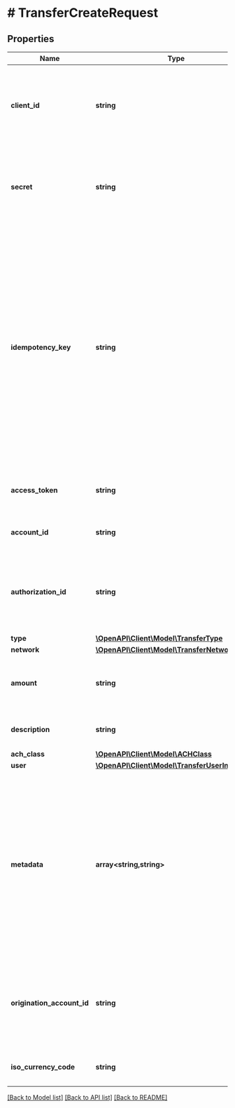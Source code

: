 # # TransferCreateRequest

## Properties

Name | Type | Description | Notes
------------ | ------------- | ------------- | -------------
**client_id** | **string** | Your Plaid API &#x60;client_id&#x60;. The &#x60;client_id&#x60; is required and may be provided either in the &#x60;PLAID-CLIENT-ID&#x60; header or as part of a request body. | [optional]
**secret** | **string** | Your Plaid API &#x60;secret&#x60;. The &#x60;secret&#x60; is required and may be provided either in the &#x60;PLAID-SECRET&#x60; header or as part of a request body. | [optional]
**idempotency_key** | **string** | Deprecated. &#x60;authorization_id&#x60; is now for used idempotency instead.  A random key provided by the client, per unique transfer. Maximum of 50 characters.  The API supports idempotency for safely retrying requests without accidentally performing the same operation twice. For example, if a request to create a transfer fails due to a network connection error, you can retry the request with the same idempotency key to guarantee that only a single transfer is created. | [optional]
**access_token** | **string** | The Plaid &#x60;access_token&#x60; for the account that will be debited or credited. |
**account_id** | **string** | The Plaid &#x60;account_id&#x60; for the account that will be debited or credited. |
**authorization_id** | **string** | Plaid’s unique identifier for a transfer authorization. This parameter also serves the purpose of acting as an idempotency identifier. |
**type** | [**\OpenAPI\Client\Model\TransferType**](TransferType.md) |  |
**network** | [**\OpenAPI\Client\Model\TransferNetwork**](TransferNetwork.md) |  |
**amount** | **string** | The amount of the transfer (decimal string with two digits of precision e.g. \&quot;10.00\&quot;). |
**description** | **string** | The transfer description. Maximum of 10 characters. |
**ach_class** | [**\OpenAPI\Client\Model\ACHClass**](ACHClass.md) |  |
**user** | [**\OpenAPI\Client\Model\TransferUserInRequest**](TransferUserInRequest.md) |  |
**metadata** | **array<string,string>** | The Metadata object is a mapping of client-provided string fields to any string value. The following limitations apply: - The JSON values must be Strings (no nested JSON objects allowed) - Only ASCII characters may be used - Maximum of 50 key/value pairs - Maximum key length of 40 characters - Maximum value length of 500 characters | [optional]
**origination_account_id** | **string** | Plaid’s unique identifier for the origination account for this transfer. If you have more than one origination account, this value must be specified. Otherwise, this field should be left blank. | [optional]
**iso_currency_code** | **string** | The currency of the transfer amount. The default value is \&quot;USD\&quot;. | [optional]

[[Back to Model list]](../../README.md#models) [[Back to API list]](../../README.md#endpoints) [[Back to README]](../../README.md)
